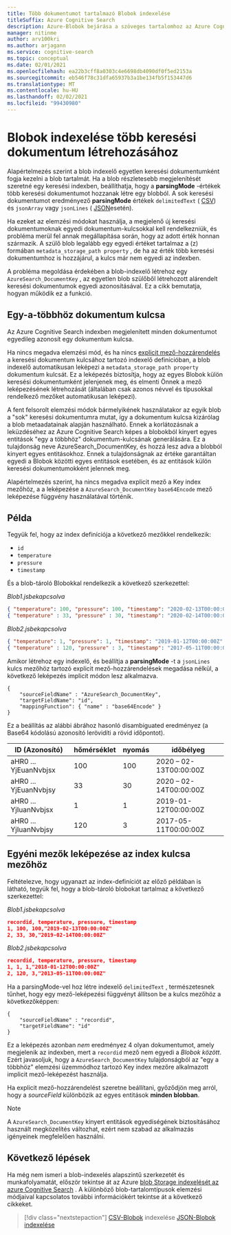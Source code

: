 ```yaml
---
title: Több dokumentumot tartalmazó Blobok indexelése
titleSuffix: Azure Cognitive Search
description: Azure-Blobok bejárása a szöveges tartalomhoz az Azure Cognitive Search blob indexelő használatával, ahol minden blob egy vagy több keresési indexbeli dokumentumot eredményezhet.
manager: nitinme
author: arv100kri
ms.author: arjagann
ms.service: cognitive-search
ms.topic: conceptual
ms.date: 02/01/2021
ms.openlocfilehash: ea22b3cff8a0303c4e6698db4090df0f5ed2153a
ms.sourcegitcommit: eb546f78c31dfa65937b3a1be134fb5f153447d6
ms.translationtype: MT
ms.contentlocale: hu-HU
ms.lasthandoff: 02/02/2021
ms.locfileid: "99430980"
---
```

# <a name="indexing-blobs-to-produce-multiple-search-documents"></a>Blobok indexelése több keresési dokumentum létrehozásához

Alapértelmezés szerint a blob indexelő egyetlen keresési dokumentumként fogja kezelni a blob tartalmát. Ha a blob részletesebb megjelenítését szeretné egy keresési indexben, beállíthatja, hogy a **parsingMode** -értékek több keresési dokumentumot hozzanak létre egy blobból. A sok keresési dokumentumot eredményező **parsingMode** értékek `delimitedText` ( [CSV](search-howto-index-csv-blobs.md)) és `jsonArray` vagy `jsonLines` ( [JSON](search-howto-index-json-blobs.md)esetén).

Ha ezeket az elemzési módokat használja, a megjelenő új keresési dokumentumoknak egyedi dokumentum-kulcsokkal kell rendelkezniük, és probléma merül fel annak megállapítása során, hogy az adott érték honnan származik. A szülő blob legalább egy egyedi értéket tartalmaz a (z) formában `metadata_storage_path property` , de ha az érték több keresési dokumentumhoz is hozzájárul, a kulcs már nem egyedi az indexben.

A probléma megoldása érdekében a blob-indexelő létrehoz egy `AzureSearch_DocumentKey` , az egyetlen blob szülőből létrehozott alárendelt keresési dokumentumok egyedi azonosításával. Ez a cikk bemutatja, hogyan működik ez a funkció.

## <a name="one-to-many-document-key"></a>Egy-a-többhöz dokumentum kulcsa

Az Azure Cognitive Search indexben megjelenített minden dokumentumot egyedileg azonosít egy dokumentum kulcsa. 

Ha nincs megadva elemzési mód, és ha nincs [explicit mező-hozzárendelés](search-indexer-field-mappings.md) a keresési dokumentum kulcsához tartozó indexelő definícióban, a blob indexelő automatikusan leképezi a `metadata_storage_path property` dokumentum kulcsát. Ez a leképezés biztosítja, hogy az egyes Blobok külön keresési dokumentumként jelenjenek meg, és elmenti Önnek a mező leképezésének létrehozását (általában csak azonos névvel és típusokkal rendelkező mezőket automatikusan leképezi).

A fent felsorolt elemzési módok bármelyikének használatakor az egyik blob a "sok" keresési dokumentumra mutat, így a dokumentum kulcsa kizárólag a blob metaadatainak alapján használható. Ennek a korlátozásnak a leküzdéséhez az Azure Cognitive Search képes a blobokból kinyert egyes entitások "egy a többhöz" dokumentum-kulcsának generálására. Ez a tulajdonság neve AzureSearch_DocumentKey, és hozzá lesz adva a blobból kinyert egyes entitásokhoz. Ennek a tulajdonságnak az értéke garantáltan egyedi a Blobok közötti egyes entitások esetében, és az entitások külön keresési dokumentumokként jelennek meg.

Alapértelmezés szerint, ha nincs megadva explicit mező a Key index mezőhöz, a a leképezése a `AzureSearch_DocumentKey` `base64Encode` mező leképezése függvény használatával történik.

## <a name="example"></a>Példa

Tegyük fel, hogy az index definíciója a következő mezőkkel rendelkezik:

+ `id`
+ `temperature`
+ `pressure`
+ `timestamp`

És a blob-tároló Blobokkal rendelkezik a következő szerkezettel:

_Blob1.jsbekapcsolva_

```json
{ "temperature": 100, "pressure": 100, "timestamp": "2020-02-13T00:00:00Z" }
{ "temperature" : 33, "pressure" : 30, "timestamp": "2020-02-14T00:00:00Z" }
```

_Blob2.jsbekapcsolva_

```json
{ "temperature": 1, "pressure": 1, "timestamp": "2019-01-12T00:00:00Z" }
{ "temperature" : 120, "pressure" : 3, "timestamp": "2017-05-11T00:00:00Z" }
```

Amikor létrehoz egy indexelő, és beállítja a **parsingMode** -t a `jsonLines` kulcs mezőhöz tartozó explicit mező-hozzárendelések megadása nélkül, a következő leképezés implicit módon lesz alkalmazva.

```http
{
    "sourceFieldName" : "AzureSearch_DocumentKey",
    "targetFieldName": "id",
    "mappingFunction": { "name" : "base64Encode" }
}
```

Ez a beállítás az alábbi ábrához hasonló disambiguated eredményez (a Base64 kódolású azonosító lerövidíti a rövid időpontot).

| ID (Azonosító) | hőmérséklet | nyomás | időbélyeg |
|----|-------------|----------|-----------|
| aHR0 ... YjEuanNvbjsx | 100 | 100 | 2020 – 02-13T00:00:00Z |
| aHR0 ... YjEuanNvbjsy | 33 | 30 | 2020 – 02-14T00:00:00Z |
| aHR0 ... YjIuanNvbjsx | 1 | 1 | 2019-01-12T00:00:00Z |
| aHR0 ... YjIuanNvbjsy | 120 | 3 | 2017-05-11T00:00:00Z |

## <a name="custom-field-mapping-for-index-key-field"></a>Egyéni mezők leképezése az index kulcsa mezőhöz

Feltételezve, hogy ugyanazt az index-definíciót az előző példában is látható, tegyük fel, hogy a blob-tároló blobokat tartalmaz a következő szerkezettel:

_Blob1.jsbekapcsolva_

```json
recordid, temperature, pressure, timestamp
1, 100, 100,"2019-02-13T00:00:00Z" 
2, 33, 30,"2019-02-14T00:00:00Z" 
```

_Blob2.jsbekapcsolva_

```json
recordid, temperature, pressure, timestamp
1, 1, 1,"2018-01-12T00:00:00Z" 
2, 120, 3,"2013-05-11T00:00:00Z" 
```

Ha a parsingMode-vel hoz létre indexelő `delimitedText` , természetesnek tűnhet, hogy egy mező-leképezési függvényt állítson be a kulcs mezőhöz a következőképpen:

```http
{
    "sourceFieldName" : "recordid",
    "targetFieldName": "id"
}
```

Ez a leképezés azonban _nem_ eredményez 4 olyan dokumentumot, amely megjelenik az indexben, mert a `recordid` mező nem egyedi a _Blobok között_. Ezért javasoljuk, hogy a `AzureSearch_DocumentKey` tulajdonságból az "egy a többhöz" elemzési üzemmódhoz tartozó Key index mezőre alkalmazott implicit mező-leképezést használja.

Ha explicit mező-hozzárendelést szeretne beállítani, győződjön meg arról, hogy a _sourceField_ különbözik az egyes entitások **minden blobban**.

> [!NOTE]
> A `AzureSearch_DocumentKey` kinyert entitások egyediségének biztosításához használt megközelítés változhat, ezért nem szabad az alkalmazás igényeinek megfelelően használni.

## <a name="next-steps"></a>Következő lépések

Ha még nem ismeri a blob-indexelés alapszintű szerkezetét és munkafolyamatát, először tekintse át az Azure [blob Storage indexelését az azure Cognitive Search](search-howto-index-json-blobs.md) . A különböző blob-tartalomtípusok elemzési módjaival kapcsolatos további információkért tekintse át a következő cikkeket.

> [!div class="nextstepaction"]
> [CSV-Blobok](search-howto-index-csv-blobs.md) 
>  indexelése [JSON-Blobok indexelése](search-howto-index-json-blobs.md)
